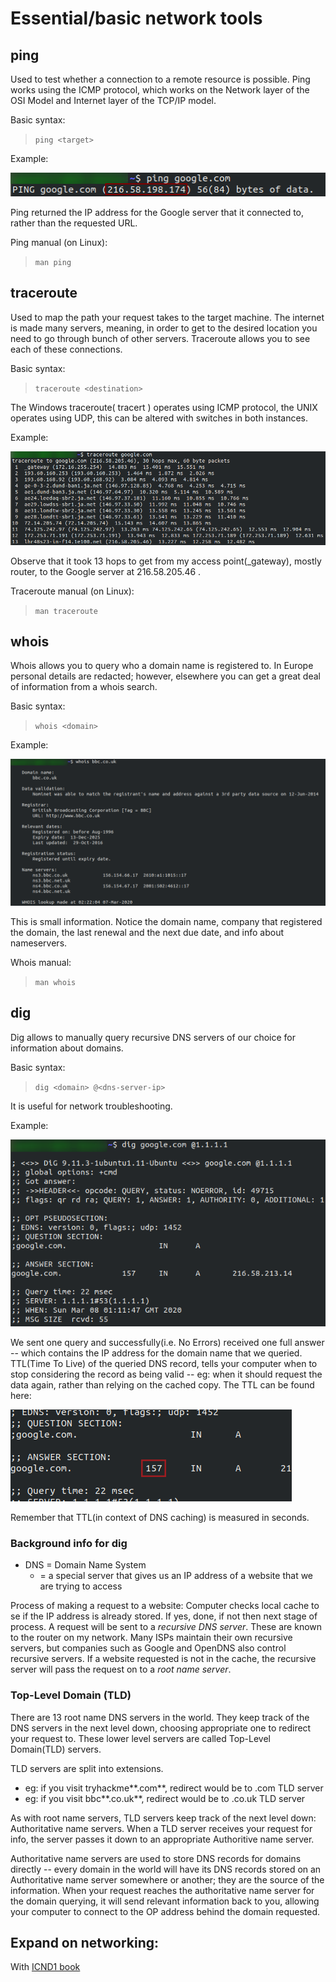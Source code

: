 # Essential/basic network tools

## ping
Used to test whether a connection to a remote resource is possible.
Ping works using the ICMP protocol, which works on the Network layer of the OSI Model and Internet layer of the TCP/IP model. 

Basic syntax:
> `ping <target>`

Example:

![ping](pictures/ping-eg.png "ping google.com")

Ping returned the IP address for the Google server that it connected to, rather than the requested URL. 

Ping manual (on Linux):
> `man ping`

## traceroute
Used to map the path your request takes to the target machine. 
The internet is made many servers, meaning, in order to get to the desired location you need to go through bunch of other servers. Traceroute allows you to see each of these connections. 

Basic syntax:
> `traceroute <destination>`

The Windows traceroute( tracert ) operates using ICMP protocol, the UNIX operates using UDP, this can be altered with switches in both instances. 

Example:

![traceroute](pictures/traceroute-eg.png "traceroute google.com")

Observe that it took 13 hops to get from my access point(_gateway), mostly router, to the Google server at 216.58.205.46 .

Traceroute manual (on Linux):
> `man traceroute`

## whois
Whois allows you to query who a domain name is registered to. In Europe personal details are redacted; however, elsewhere you can get a great deal of information from a whois search. 

Basic syntax:
> `whois <domain>`

Example: 

![whois-eg](pictures/whois-eg.png "whois bb.co.uk")

This is small information. Notice the domain name, company that registered the domain, the last renewal and the next due date, and info about nameservers. 

Whois manual:
> `man whois`

## dig
Dig allows to manually query recursive DNS servers of our choice for information about domains. 

Basic syntax:
> `dig <domain> @<dns-server-ip>`

It is useful for network troubleshooting. 

Example: 

![dig demo](pictures/dig-demo.png "dig google.com @1.1.1.1")

We sent one query and successfully(i.e. No Errors) received one full answer -- which contains the IP address for the domain name that we queried. TTL(Time To Live) of the queried DNS record, tells your computer when to stop considering the record as being valid -- eg: when it should request the data again, rather than relying on the cached copy. The TTL can be found here: 

![dig demo](pictures/dig-demo-ttl.png "dig google.com @1.1.1.1")

Remember that TTL(in context of DNS caching) is measured in seconds. 

### Background info for dig

 - DNS = Domain Name System
   - = a special server that gives us an IP address of a website that we are trying to access

Process of making a request to a website:
Computer checks local cache to se if the IP address is already stored. If yes, done, if not then next stage of process. A request will be sent to a *recursive DNS server*. These are known to the router on my network. Many ISPs maintain their own recursive servers, but companies such as Google and OpenDNS also control recursive servers. If a website requested is not in the cache, the recursive server will pass the request on to a *root name server*. 

### Top-Level Domain (TLD)
There are 13 root name DNS servers in the world. They keep track of the DNS servers in the next level down, choosing appropriate one to redirect your request to. These lower level servers are called Top-Level Domain(TLD) servers. 

TLD servers are split into extensions.
 - eg: if you visit tryhackme**.com**, redirect would be to .com TLD server
 - eg: if you visit bbc**.co.uk**, redirect would be to .co.uk TLD server

As with root name servers, TLD servers keep track of the next level down: Authoritative name servers. When a TLD server receives your request for info, the server passes it down to an appropriate Authoritive name server. 

Authoritative name servers are used to store DNS records for domains directly -- every domain in the world will have its DNS records stored on an Authoritative name server somewhere or another; they are the source of the information. When your request reaches the authoritative name server for the domain querying, it will send relevant information back to you, allowing your computer to connect to the OP address behind the domain requested. 


## Expand on networking:
With [ICND1 book](https://www.amazon.co.uk/Interconnecting-Cisco-Network-Devices-ICND1/dp/1587054620/ref=sr_1_1?keywords=Interconnecting+Cisco+Network+Devices%2C+Part+1&qid=1583683766&sr=8-1 "Interconnecting Cisco Network Devices")
